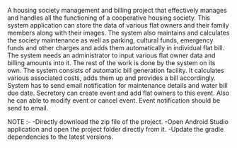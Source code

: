 A housing society management and billing project that effectively manages and handles all the functioning of a cooperative housing society. 
This system application can store the data of various flat owners and their family members along with their images. 
The system also maintains and calculates the society maintenance as well as parking, cultural funds, emergency funds and other charges and adds them automatically in individual flat bill. 
The system needs an administrator to input various flat owner data and billing amounts into it. The rest of the work is done by the system on its own. The system consists of automatic bill generation facility. 
It calculates various associated costs, adds them up and provides a bill accordingly. System has to send email notification for maintenance details and water bill due date. 
Secretory can create event and add flat owners to this event. Also he can able to modify event or cancel event. Event notification should be send to email.

NOTE :- 
-Directly download the zip file of the project.
-Open Android Studio application and open the project folder directly from it.
-Update the gradle dependencies to the latest versions.
